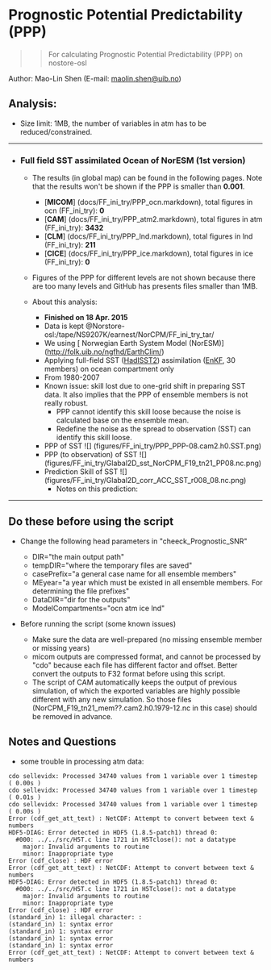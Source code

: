 
Prognostic Potential Predictability (PPP)
==========
>> For calculating Prognostic Potential Predictability (PPP) on nostore-osl 

Author: Mao-Lin Shen (E-mail: maolin.shen@uib.no)

## Analysis:
  * Size limit: 1MB, the number of variables in atm has to be reduced/constrained. 

--------------------------------------
* ### Full field SST assimilated Ocean of NorESM (1st version)

  * The results (in global map) can be found in the following pages. Note that the results won't be shown if the PPP is smaller than __0.001__.

    * [__MICOM__] (docs/FF_ini_try/PPP_ocn.markdown), total figures in ocn (FF_ini_try): __0__ 
    * [__CAM__] (docs/FF_ini_try/PPP_atm2.markdown), total figures in atm (FF_ini_try): __3432__ 
    * [__CLM__] (docs/FF_ini_try/PPP_lnd.markdown), total figures in lnd (FF_ini_try): __211__
    * [__CICE__] (docs/FF_ini_try/PPP_ice.markdown), total figures in ice (FF_ini_try): __0__

  * Figures of the PPP for different levels are not shown because there are too many levels and GitHub has presents files smaller than 1MB. 

  * About this analysis:
    * __Finished on 18 Apr. 2015__
    * Data is kept @Norstore-osl:/tape/NS9207K/earnest/NorCPM/FF_ini_try_tar/
    * We using [ Norwegian Earth System Model (NorESM)] (http://folk.uib.no/ngfhd/EarthClim/)
    * Applying full-field SST ([HadISST2](http://www.metoffice.gov.uk/hadobs/hadisst2/)) assimilation ([EnKF](http://enkf.nersc.no/), 30 members) on ocean compartment only
    * From 1980-2007
    * Known issue: skill lost due to one-grid shift in preparing SST data. It also implies that the PPP of ensemble members is not really robust. 
      * PPP cannot identify this skill loose because the noise is calculated base on the ensemble mean. 
      * Redefine the noise as the spread to observation (SST) can identify this skill loose. 
     * PPP of SST ![] (figures/FF_ini_try/PPP_PPP-08.cam2.h0.SST.png)
     * PPP (to observation) of SST ![] (figures/FF_ini_try/Glabal2D_sst_NorCPM_F19_tn21_PP08.nc.png)
     * Prediction Skill of SST ![] (figures/FF_ini_try/Glabal2D_corr_ACC_SST_r008_08.nc.png)
       * Notes on this prediction:

------------------
## Do these before using the script ##

* Change the following head parameters in "cheeck_Prognostic_SNR"
  * DIR="the main output path"
  * tempDIR="where the temporary files are saved"
  * casePrefix="a general case name for all ensemble members" 
  * MEyear="a year which must be existed in all ensemble members. For determining the file prefixes" 
  * DataDIR="dir for the outputs"
  * ModelCompartments="ocn atm ice lnd"

* Before running the script (some known issues)
  * Make sure the data are well-prepared (no missing ensemble member or missing years)
  * micom outputs are compressed format, and cannot be processed by "cdo" because each file has different factor and offset. Better convert the outputs to F32 format before using this script.
  * The script of CAM automatically keeps the output of previous simulation, of which the exported variables are highly possible different with any new simulation. So those files (NorCPM_F19_tn21_mem??.cam2.h0.1979-12.nc in this case) should be removed in advance.   


## Notes and Questions
* some trouble in processing atm data:

```
cdo sellevidx: Processed 34740 values from 1 variable over 1 timestep ( 0.00s )
cdo sellevidx: Processed 34740 values from 1 variable over 1 timestep ( 0.01s )
cdo sellevidx: Processed 34740 values from 1 variable over 1 timestep ( 0.00s )
Error (cdf_get_att_text) : NetCDF: Attempt to convert between text & numbers
HDF5-DIAG: Error detected in HDF5 (1.8.5-patch1) thread 0:
  #000: ../../src/H5T.c line 1721 in H5Tclose(): not a datatype
    major: Invalid arguments to routine
    minor: Inappropriate type
Error (cdf_close) : HDF error
Error (cdf_get_att_text) : NetCDF: Attempt to convert between text & numbers
HDF5-DIAG: Error detected in HDF5 (1.8.5-patch1) thread 0:
  #000: ../../src/H5T.c line 1721 in H5Tclose(): not a datatype
    major: Invalid arguments to routine
    minor: Inappropriate type
Error (cdf_close) : HDF error
(standard_in) 1: illegal character: :
(standard_in) 1: syntax error
(standard_in) 1: syntax error
(standard_in) 1: syntax error
(standard_in) 1: syntax error
Error (cdf_get_att_text) : NetCDF: Attempt to convert between text & numbers


```

